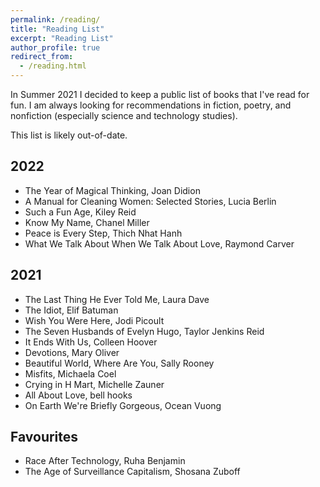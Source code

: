 ```yaml
---
permalink: /reading/
title: "Reading List"
excerpt: "Reading List"
author_profile: true
redirect_from: 
  - /reading.html
---
```


In Summer 2021 I decided to keep a public list of books that I've read for fun.  I am always looking for recommendations in fiction, poetry, and nonfiction (especially science and technology studies).

This list is likely out-of-date.

2022
------
* The Year of Magical Thinking, Joan Didion
* A Manual for Cleaning Women: Selected Stories, Lucia Berlin
* Such a Fun Age, Kiley Reid
* Know My Name, Chanel Miller
* Peace is Every Step, Thich Nhat Hanh
* What We Talk About When We Talk About Love, Raymond Carver

2021
------
* The Last Thing He Ever Told Me, Laura Dave
* The Idiot, Elif Batuman
* Wish You Were Here, Jodi Picoult
* The Seven Husbands of Evelyn Hugo, Taylor Jenkins Reid
* It Ends With Us, Colleen Hoover
* Devotions, Mary Oliver
* Beautiful World, Where Are You, Sally Rooney
* Misfits, Michaela Coel
* Crying in H Mart, Michelle Zauner
* All About Love, bell hooks
* On Earth We're Briefly Gorgeous, Ocean Vuong

Favourites
------
* Race After Technology, Ruha Benjamin
* The Age of Surveillance Capitalism, Shosana Zuboff
